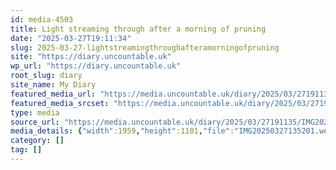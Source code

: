 ```yaml
---
id: media-4503
title: Light streaming through after a morning of pruning
date: "2025-03-27T19:11:34"
slug: 2025-03-27-lightstreamingthroughafteramorningofpruning
site: "https://diary.uncountable.uk"
wp_url: "https://diary.uncountable.uk"
root_slug: diary
site_name: My Diary
featured_media_url: "https://media.uncountable.uk/diary/2025/03/27191135/IMG20250327135201.webp"
featured_media_srcset: "https://media.uncountable.uk/diary/2025/03/27191135/IMG20250327135201-300x169.webp 300w, https://media.uncountable.uk/diary/2025/03/27191135/IMG20250327135201-1024x576.webp 1024w, https://media.uncountable.uk/diary/2025/03/27191135/IMG20250327135201-150x150.webp 150w, https://media.uncountable.uk/diary/2025/03/27191135/IMG20250327135201-640x360.webp 640w, https://media.uncountable.uk/diary/2025/03/27191135/IMG20250327135201.webp 1959w"
type: media
source_url: "https://media.uncountable.uk/diary/2025/03/27191135/IMG20250327135201.webp"
media_details: {"width":1959,"height":1101,"file":"IMG20250327135201.webp","filesize":159210,"sizes":{"medium":{"file":"IMG20250327135201-300x169.webp","width":300,"height":169,"filesize":22232,"mime_type":"image/webp","source_url":"https://media.uncountable.uk/diary/2025/03/27191135/IMG20250327135201-300x169.webp"},"large":{"file":"IMG20250327135201-1024x576.webp","width":1024,"height":576,"filesize":146286,"mime_type":"image/webp","source_url":"https://media.uncountable.uk/diary/2025/03/27191135/IMG20250327135201-1024x576.webp"},"thumbnail":{"file":"IMG20250327135201-150x150.webp","width":150,"height":150,"filesize":13886,"mime_type":"image/webp","source_url":"https://media.uncountable.uk/diary/2025/03/27191135/IMG20250327135201-150x150.webp"},"mobwidth":{"file":"IMG20250327135201-640x360.webp","width":640,"height":360,"filesize":72256,"mime_type":"image/webp","source_url":"https://media.uncountable.uk/diary/2025/03/27191135/IMG20250327135201-640x360.webp"},"full":{"file":"IMG20250327135201.webp","width":1959,"height":1101,"mime_type":"image/webp","source_url":"https://media.uncountable.uk/diary/2025/03/27191135/IMG20250327135201.webp"}},"image_meta":{"aperture":"0","credit":"","camera":"","caption":"","created_timestamp":"0","copyright":"","focal_length":"0","iso":"0","shutter_speed":"0","title":"","orientation":"0","keywords":[]}}
category: []
tag: []
---
```



